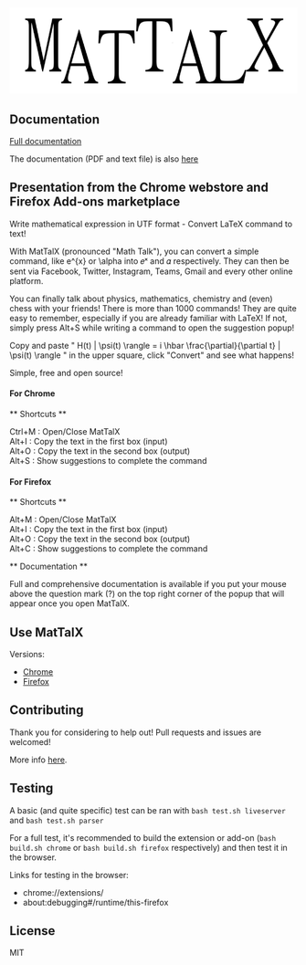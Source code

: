 ![MatTalX logo](common/images/mattalx_logo.png)

## Documentation

<a href="https://samueleblanc.com/mattalx/documentation.html" target="_blank">Full documentation</a>

The documentation (PDF and text file) is also [here](docs)

## Presentation from the Chrome webstore and Firefox Add-ons marketplace

Write mathematical expression in UTF format - Convert LaTeX command to text!

With MatTalX (pronounced "Math Talk"), you can convert a simple command, like e^{x} or \alpha into 𝑒ˣ and 𝛼 respectively. They can then be sent via Facebook, Twitter, Instagram, Teams, Gmail and every other online platform.

You can finally talk about physics, mathematics, chemistry and (even) chess with your friends! There is more than 1000 commands! They are quite easy to remember, especially if you are already familiar with LaTeX! If not, simply press Alt+S while writing a command to open the suggestion popup!

Copy and paste " H(t) | \psi(t) \rangle = i \hbar \frac{\partial}{\partial t} | \psi(t) \rangle " in the upper square, click "Convert" and see what happens!

Simple, free and open source!

#### For Chrome

** Shortcuts **

Ctrl+M : Open/Close MatTalX  
Alt+I : Copy the text in the first box (input)  
Alt+O : Copy the text in the second box (output)  
Alt+S : Show suggestions to complete the command

#### For Firefox

** Shortcuts **

Alt+M : Open/Close MatTalX  
Alt+I : Copy the text in the first box (input)  
Alt+O : Copy the text in the second box (output)  
Alt+C : Show suggestions to complete the command


** Documentation **

Full and comprehensive documentation is available if you put your mouse above the question mark (?) on the top right corner of the popup that will appear once you open MatTalX.

## Use MatTalX
Versions:
* <a href="https://chrome.google.com/webstore/detail/mattalx-write-math-symbol/jllceliamggkpffccbefpefgmcigaglb" target="_blank">Chrome</a>
* <a href="https://addons.mozilla.org/firefox/addon/mattalx-write-math-symbols/" target="_blank">Firefox</a>

## Contributing
Thank you for considering to help out! Pull requests and issues are welcomed!

More info [here](CONTRIBUTING.md).

## Testing
A basic (and quite specific) test can be ran with `bash test.sh liveserver` and `bash test.sh parser`

For a full test, it's recommended to build the extension or add-on (`bash build.sh chrome` or `bash build.sh firefox` respectively) and then test it in the browser.

Links for testing in the browser:  
* chrome://extensions/
* about:debugging#/runtime/this-firefox

## License
MIT